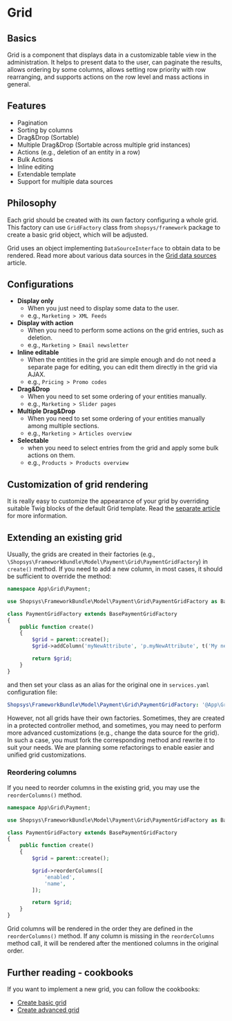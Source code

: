 # Grid

## Basics

Grid is a component that displays data in a customizable table view in the administration.
It helps to present data to the user, can paginate the results, allows ordering by some columns, allows setting row priority with row rearranging, and supports actions on the row level and mass actions in general.

## Features

-   Pagination
-   Sorting by columns
-   Drag&Drop (Sortable)
-   Multiple Drag&Drop (Sortable across multiple grid instances)
-   Actions (e.g., deletion of an entity in a row)
-   Bulk Actions
-   Inline editing
-   Extendable template
-   Support for multiple data sources

## Philosophy

Each grid should be created with its own factory configuring a whole grid.
This factory can use `GridFactory` class from `shopsys/framework` package to create a basic grid object, which will be adjusted.

Grid uses an object implementing `DataSourceInterface` to obtain data to be rendered.
Read more about various data sources in the [Grid data sources](../administration/grid-data-sources.md) article.

## Configurations

-   **Display only**
    -   When you just need to display some data to the user.
    -   e.g., `Marketing > XML Feeds`
-   **Display with action**
    -   When you need to perform some actions on the grid entries, such as deletion.
    -   e.g., `Marketing > Email newsletter`
-   **Inline editable**
    -   When the entities in the grid are simple enough and do not need a separate page for editing, you can edit them directly in the grid via AJAX.
    -   e.g., `Pricing > Promo codes`
-   **Drag&Drop**
    -   When you need to set some ordering of your entities manually.
    -   e.g., `Marketing > Slider pages`
-   **Multiple Drag&Drop**
    -   When you need to set some ordering of your entities manually among multiple sections.
    -   e.g., `Marketing > Articles overview`
-   **Selectable**
    -   when you need to select entries from the grid and apply some bulk actions on them.
    -   e.g., `Products > Products overview`

## Customization of grid rendering

It is really easy to customize the appearance of your grid by overriding suitable Twig blocks of the default Grid template.
Read the [separate article](../administration/grid-rendering-customization.md) for more information.

## Extending an existing grid

Usually, the grids are created in their factories (e.g., `\Shopsys\FrameworkBundle\Model\Payment\Grid\PaymentGridFactory`)
in `create()` method. If you need to add a new column, in most cases, it should be sufficient to override the method:

```php
namespace App\Grid\Payment;

use Shopsys\FrameworkBundle\Model\Payment\Grid\PaymentGridFactory as BasePaymentGridFactory;

class PaymentGridFactory extends BasePaymentGridFactory
{
    public function create()
    {
        $grid = parent::create();
        $grid->addColumn('myNewAttribute', 'p.myNewAttribute', t('My new attribute label'));

        return $grid;
    }
}
```

and then set your class as an alias for the original one in `services.yaml` configuration file:

```yaml
Shopsys\FrameworkBundle\Model\Payment\Grid\PaymentGridFactory: '@App\Grid\PaymentGridFactory'
```

However, not all grids have their own factories. Sometimes, they are created in a protected controller method, and sometimes, you may need to perform more advanced customizations (e.g., change the data source for the grid).
In such a case, you must fork the corresponding method and rewrite it to suit your needs.
We are planning some refactorings to enable easier and unified grid customizations.

### Reordering columns

If you need to reorder columns in the existing grid, you may use the `reorderColumns()` method.

```php
namespace App\Grid\Payment;

use Shopsys\FrameworkBundle\Model\Payment\Grid\PaymentGridFactory as BasePaymentGridFactory;

class PaymentGridFactory extends BasePaymentGridFactory
{
    public function create()
    {
        $grid = parent::create();

        $grid->reorderColumns([
            'enabled',
            'name',
        ]);

        return $grid;
    }
}
```

Grid columns will be rendered in the order they are defined in the `reorderColumns()` method.
If any column is missing in the `reorderColumns` method call, it will be rendered after the mentioned columns in the original order.

## Further reading - cookbooks

If you want to implement a new grid, you can follow the cookbooks:

-   [Create basic grid](../cookbook/create-basic-grid.md)
-   [Create advanced grid](../cookbook/create-advanced-grid.md)
